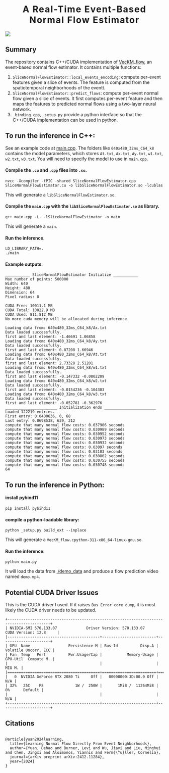 <h1 align='center' style="text-align:center; font-weight:bold; font-size:2.0em;letter-spacing:2.0px;"> A Real-Time Event-Based Normal Flow Estimator </h1>

![](./assets/demo.gif)
## Summary
The repository contains C++/CUDA implementation of [VecKM_flow](https://github.com/dhyuan99/VecKM_flow), an event-based normal flow estimator. It contains multiple functions:
1. `SliceNormalFlowEstimator::local_events_encoding`: compute per-event features given a slice of events. The feature is computed from the spatiotemporal neighborhoods of the eventt.
2. `SliceNormalFlowEstimator::predict_flows`: compute per-event normal flow given a slice of events. It first computes per-event feature and then maps the features to predicted normal flows using a two-layer neural network.
3. `_binding.cpp`, `_setup.py` provide a python interface so that the C++/CUDA implementation can be used in python.

## To run the inference in C++:
See an example code at [main.cpp](main.cpp). The folders like `640x480_32ms_C64_k8` contains the model parameters, which stores `At.txt`, `Ax.txt`, `Ay.txt`, `w1.txt`, `w2.txt`, `w3.txt`. You will need to specify the model to use in `main.cpp`.

#### Compile the `.cu` and `.cpp` files into `.so`.
```
nvcc -Xcompiler -fPIC -shared SliceNormalFlowEstimator.cpp SliceNormalFlowEstimator.cu -o libSliceNormalFlowEstimator.so -lcublas
```
This will generate a `libSliceNormalFlowEstimator.so`.

#### Compile the `main.cpp` with the `libSliceNormalFlowEstimator.so` as library.
```
g++ main.cpp -L. -lSliceNormalFlowEstimator -o main
```
This will generate a `main`.

#### Run the inference.
```
LD_LIBRARY_PATH=.
./main
```

#### Example outputs.
```
___________ SliceNormalFlowEstimator Initialize ___________
Max number of points: 500000
Width: 640
Height: 480
Dimension: 64
Pixel radius: 8

CUDA Free: 10011.1 MB
CUDA Total: 10822.9 MB
CUDA Used: 811.812 MB
No more cuda memory will be allocated during inference.

Loading data from: 640x480_32ms_C64_k8/Ax.txt
Data loaded successfully.
first and last element: -1.46691 1.06858
Loading data from: 640x480_32ms_C64_k8/Ay.txt
Data loaded successfully.
first and last element: 0.87208 1.66946
Loading data from: 640x480_32ms_C64_k8/At.txt
Data loaded successfully.
first and last element: 2.73328 2.51201
Loading data from: 640x480_32ms_C64_k8/w1.txt
Data loaded successfully.
first and last element: -0.147332 -0.0802209
Loading data from: 640x480_32ms_C64_k8/w2.txt
Data loaded successfully.
first and last element: -0.0154236 -0.104303
Loading data from: 640x480_32ms_C64_k8/w3.txt
Data loaded successfully.
first and last element: -0.052781 -0.362976
_______________________ Initialization ends _______________________
Loaded 122219 entries.
First entry: 0.0400636, 0, 68
Last entry: 0.0698538, 639, 212
compute that many normal flow costs: 0.037906 seconds
compute that many normal flow costs: 0.030989 seconds
compute that many normal flow costs: 0.030952 seconds
compute that many normal flow costs: 0.030973 seconds
compute that many normal flow costs: 0.030932 seconds
compute that many normal flow costs: 0.03097 seconds
compute that many normal flow costs: 0.03103 seconds
compute that many normal flow costs: 0.030802 seconds
compute that many normal flow costs: 0.030755 seconds
compute that many normal flow costs: 0.030748 seconds
64
```

## To run the inference in Python:
#### install pybind11
```
pip install pybind11
```

#### compile a python-loadable library:
```
python _setup.py build_ext --inplace
```
This will generate a `VecKM_flow.cpython-311-x86_64-linux-gnu.so`.

#### Run the inference:
```
python main.py
```
It will load the data from [./demo_data](demo_data) and produce a flow prediction video named `demo.mp4`.

## Potential CUDA Driver Issues
This is the CUDA driver I used. If it raises `Bus Error core dump`, it is most likely the CUDA driver needs to be updated.
```
+-----------------------------------------------------------------------------------------+
| NVIDIA-SMI 570.133.07             Driver Version: 570.133.07     CUDA Version: 12.8     |
|-----------------------------------------+------------------------+----------------------+
| GPU  Name                 Persistence-M | Bus-Id          Disp.A | Volatile Uncorr. ECC |
| Fan  Temp   Perf          Pwr:Usage/Cap |           Memory-Usage | GPU-Util  Compute M. |
|                                         |                        |               MIG M. |
|=========================================+========================+======================|
|   0  NVIDIA GeForce RTX 2080 Ti     Off |   00000000:3D:00.0 Off |                  N/A |
| 32%   25C    P8              1W /  250W |       1MiB /  11264MiB |      0%      Default |
|                                         |                        |                  N/A |
+-----------------------------------------+------------------------+----------------------+
```

## Citations
```
```

```
@article{yuan2024learning,
  title={Learning Normal Flow Directly From Event Neighborhoods},
  author={Yuan, Dehao and Burner, Levi and Wu, Jiayi and Liu, Minghui and Chen, Jingxi and Aloimonos, Yiannis and Ferm{\"u}ller, Cornelia},
  journal={arXiv preprint arXiv:2412.11284},
  year={2024}
}
```